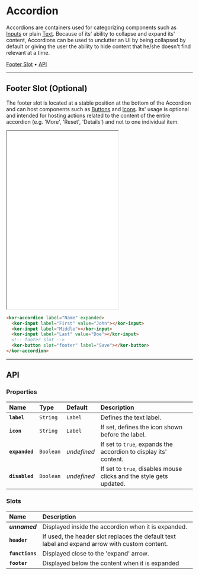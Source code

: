 # Accordion

Accordions are containers used for categorizing components such as [Inputs](components/input) or plain [Text](components/text). Because of its' ability to collapse and expand its' content, Accordions can be used to unclutter an UI by being collapsed by default or giving the user the ability to hide content that he/she doesn't find relevant at a time.

[Footer Slot](components/accordion#footer-slot) • [API](components/accordion#api)

---

## Footer Slot (Optional)

The footer slot is located at a stable position at the bottom of the Accordion and can host components such as [Buttons](components/button) and [Icons](components/icon). Its' usage is optional and intended for hosting actions related to the content of the entire accordion (e.g. 'More', 'Reset', 'Details') and not to one individual item.

<iframe src="./assets/docs/components/accordion/footer-slot.html" height="480px"></iframe>

```html
<kor-accordion label="Name" expanded>
  <kor-input label="First" value="John"></kor-input>
  <kor-input label="Middle"></kor-input>
  <kor-input label="Last" value="Doe"></kor-input>
  <!-- footer slot -->
  <kor-button slot="footer" label="Save"></kor-button>
</kor-accordion>
```

---

## API

### Properties

| Name | Type | Default | Description |
| :-- | :-- | :-- | :-- |
| **`label`** | `String` | `Label` | Defines the text label. |
| **`icon`** | `String` | `Label` | If set, defines the icon shown before the label. |
| **`expanded`** | `Boolean` | _undefined_ | If set to `true`, expands the accordion to display its' content. |
| **`disabled`** | `Boolean` | _undefined_ | If set to `true`, disables mouse clicks and the style gets updated. |

### Slots

| Name | Description |
| :-- | :-- |
| **_unnamed_** | Displayed inside the accordion when it is expanded. |
| **`header`** | If used, the header slot replaces the default text label and expand arrow with custom content. |
| **`functions`** | Displayed close to the 'expand' arrow. |
| **`footer`** | Displayed below the content when it is expanded |